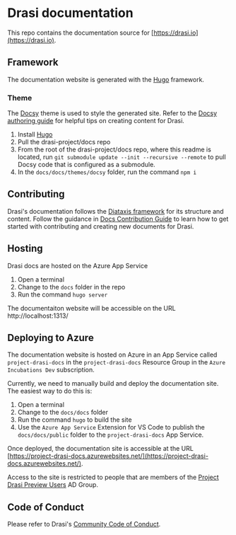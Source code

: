 # Drasi documentation
This repo contains the documentation source for [https://drasi.io](https://drasi.io). 

## Framework
The documentation website is generated with the [Hugo](https://gohugo.io/) framework.

### Theme
The [Docsy](https://www.docsy.dev/) theme is used to style the generated site. Refer to the [Docsy authoring guide](https://www.docsy.dev/docs/adding-content/) for helpful tips on creating content for Drasi.

1. Install [Hugo](https://gohugo.io/)
1. Pull the drasi-project/docs repo
1. From the root of the drasi-project/docs repo, where this readme is located, run ```git submodule update --init --recursive --remote``` to pull Docsy code that is configured as a submodule.
1. In the ```docs/docs/themes/docsy``` folder, run the command ```npm i```


## Contributing
Drasi's documentation follows the [Diataxis framework](https://diataxis.fr/) for its structure and content. Follow the guidance in [Docs Contribution Guide](https://github.com/drasi-project/docs/blob/preview/docs/README.md) to learn how to get started with contributing and creating new documents for Drasi.

## Hosting
Drasi docs are hosted on the Azure App Service

1. Open a terminal
1. Change to the ```docs``` folder in the repo
1. Run the command ```hugo server```

The documentaiton website will be accessible on the URL http://localhost:1313/

## Deploying to Azure

The documentation website is hosted on Azure in an App Service called ```project-drasi-docs``` in the ```project-drasi-docs``` Resource Group in the ```Azure Incubations Dev``` subscription.

Currently, we need to manually build and deploy the documentation site. The easiest way to do this is:

1. Open a terminal
1. Change to the ```docs/docs``` folder
1. Run the command ```hugo``` to build the site
1. Use the ```Azure App Service``` Extension for VS Code to publish the ```docs/docs/public``` folder to the ```project-drasi-docs``` App Service.

Once deployed, the documentation site is accessible at the URL [https://project-drasi-docs.azurewebsites.net/](https://project-drasi-docs.azurewebsites.net/).

Access to the site is restricted to people that are members of the [Project Drasi Preview Users](https://ms.portal.azure.com/#view/Microsoft_AAD_IAM/GroupDetailsMenuBlade/~/Overview/groupId/01063f6b-d581-48e5-806a-29d531cba3ff) AD Group.


## Code of Conduct
Please refer to Drasi's [Community Code of Conduct](https://github.com/drasi-project/community/blob/main/CODE_OF_CONDUCT.md).

